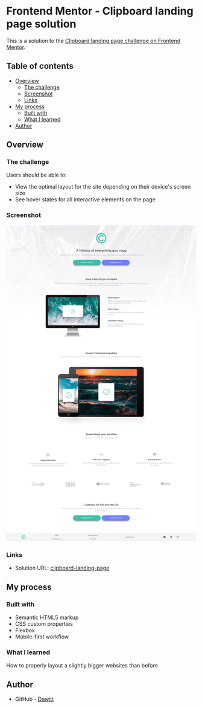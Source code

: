 # Frontend Mentor - Clipboard landing page solution

This is a solution to the [Clipboard landing page challenge on Frontend Mentor](https://www.frontendmentor.io/challenges/clipboard-landing-page-5cc9bccd6c4c91111378ecb9).

## Table of contents

- [Overview](#overview)
  - [The challenge](#the-challenge)
  - [Screenshot](#screenshot)
  - [Links](#links)
- [My process](#my-process)
  - [Built with](#built-with)
  - [What I learned](#what-i-learned)
- [Author](#author)

## Overview

### The challenge

Users should be able to:

- View the optimal layout for the site depending on their device's screen size
- See hover states for all interactive elements on the page

### Screenshot

![](./screenshot.png)

### Links

- Solution URL: [clipboard-landing-page](https://dawidtt.github.io/clipboard-landing-page/)

## My process

### Built with

- Semantic HTML5 markup
- CSS custom properties
- Flexbox
- Mobile-first workflow

### What I learned

How to properly layout a slightly bigger websites than before

## Author

- GitHub - [Dawitt](https://github.com/dawidtt)
